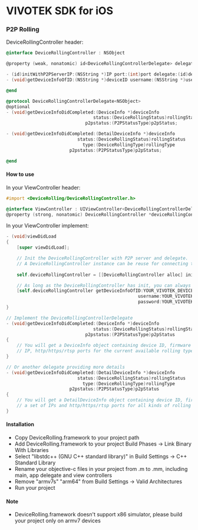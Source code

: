 VIVOTEK SDK for iOS
================

### P2P Rolling
DeviceRollingController header:
```objective-c
@interface DeviceRollingController : NSObject

@property (weak, nonatomic) id<DeviceRollingControllerDelegate> delegate;

- (id)initWithP2PServerIP:(NSString *)IP port:(int)port delegate:(id)delegate;
- (void)getDeviceInfoOfID:(NSString *)deviceID username:(NSString *)username password:(NSString *)password;

@end

@protocol DeviceRollingControllerDelegate<NSObject>
@optional
- (void)getDeviceInfoDidCompleted:(DeviceInfo *)deviceInfo
                                 status:(DeviceRollingStatus)rollingStatus
                              p2pstatus:(P2PStatusType)p2pStatus;

- (void)getDeviceInfoDidCompleted:(DetailDeviceInfo *)deviceInfo
                           status:(DeviceRollingStatus)rollingStatus
                             type:(DeviceRollingType)rollingType
                        p2pstatus:(P2PStatusType)p2pStatus;

@end
```
#### How to use
In your ViewController header:

```objective-c
#import <DeviceRolling/DeviceRollingController.h>

@interface ViewController : UIViewController<DeviceRollingControllerDelegate>
@property (strong, nonatomic) DeviceRollingController *deviceRollingController;
```

In your ViewController implement:

```objective-c
- (void)viewDidLoad
{
    [super viewDidLoad];

    // Init the DeviceRollingController with P2P server and delegate. 
    // A DeviceRollingController instance can be reuse for connecting to different devices, you don't need to create another new instance for each device.
    
    self.deviceRollingController = [[DeviceRollingController alloc] initWithP2PServerIP:YOUR_VIVOTEK_P2P_SERVER_IP port:YOUR_VIVOTEK_P2P_SERVER_PORT delegate:self];

    // As long as the DeviceRollingController has init, you can always call this function to establish P2P connection and get the latest P2P ports for your device
    [self.deviceRollingController getDeviceInfoOfID:YOUR_VIVOTEK_DEVICE_ID
                                                  username:YOUR_VIVOTEK_USERNAME
                                                  password:YOUR_VIVOTEK_PASSWORD];
}

// Implement the DeviceRollingControllerDelegate
- (void)getDeviceInfoDidCompleted:(DeviceInfo *)deviceInfo
                                 status:(DeviceRollingStatus)rollingStatus
                              p2pstatus:(P2PStatusType)p2pStatus
{
    // You will get a DeviceInfo object containing device ID, firmware version, username, password, 
    // IP, http/https/rtsp ports for the current available rolling type
}

// Or another delegate providing more details
- (void)getDeviceInfoDidCompleted:(DetailDeviceInfo *)deviceInfo
                           status:(DeviceRollingStatus)rollingStatus
                             type:(DeviceRollingType)rollingType
                        p2pstatus:(P2PStatusType)p2pStatus
{
    // You will get a DetailDeviceInfo object containing device ID, firmware version, username, password, 
    // a set of IPs and http/https/rtsp ports for all kinds of rolling type and the current available rolling type
}
```

#### Installation
- Copy DeviceRolling.framework to your project path
- Add DeviceRolling.framework to your project Build Phases -> Link Binary With Libraries
- Select "libstdc++ (GNU C++ standard library)" in Build Settings -> C++ Standard Library
- Rename your objective-c files in your project from .m to .mm, including main, app delegate and view controllers
- Remove "armv7s" "arm64" from Build Settings -> Valid Architectures
- Run your project

#### Note
- DeviceRolling.framework doesn't support x86 simulator, please build your project only on armv7 devices
